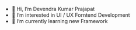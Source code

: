 - 👋 Hi, I’m Devendra Kumar Prajapat
- 👀 I’m interested in UI / UX Forntend Development
- 🌱 I’m currently learning new Framework 

<!---
devendrakumarprajapat/devendrakumarprajapat is a ✨ special ✨ repository because its `README.md` (this file) appears on your GitHub profile.
You can click the Preview link to take a look at your changes.
--->
